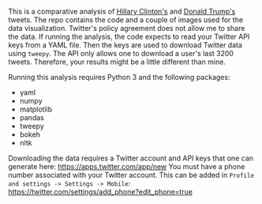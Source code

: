 This is a comparative analysis of [Hillary Clinton's](https://twitter.com/HillaryClinton) and [Donald Trump's](https://twitter.com/realDonaldTrump) tweets. The repo contains the code and a couple of images used for the data visualization. Twitter's policy agreement does not allow me to share the data. If running the analysis, the code expects to read your Twitter API keys from a YAML file. Then the keys are used to download Twitter data using `tweepy`. The API only allows one to download a user's last 3200 tweets. Therefore, your results might be a little different than mine.

Running this analysis requires Python 3 and the following packages:

* yaml
* numpy
* matplotlib
* pandas
* tweepy
* bokeh
* nltk

Downloading the data requires a Twitter account and API keys that one can generate here: https://apps.twitter.com/app/new
You must have a phone number associated with your Twitter account. This can be added in `Profile and settings -> Settings -> Mobile`: https://twitter.com/settings/add_phone?edit_phone=true
